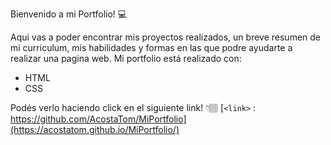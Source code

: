 Bienvenido a mi Portfolio! 💻

Aqui vas a poder encontrar mis proyectos realizados, un breve resumen de mi curriculum, mis habilidades y formas en las que podre ayudarte a realizar una pagina web. Mi portfolio está realizado con:

+ HTML
+ CSS

Podés verlo haciendo click en el siguiente link! 👇🏽
[`<link>` : https://github.com/AcostaTom/MiPortfolio](https://acostatom.github.io/MiPortfolio/)

